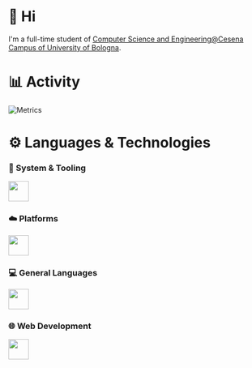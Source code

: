 # 👋 Hi

I'm a full-time student of [Computer Science and Engineering@Cesena Campus of University of Bologna](https://corsi.unibo.it/laurea/IngegneriaScienzeInformatiche).

# 📊 Activity

![Metrics](https://metrics.lecoq.io/lspita?template=classic&base.header=0&base.activity=0&base.community=0&base.repositories=0&base.metadata=0&isocalendar=1&base=header%2C%20activity%2C%20community%2C%20repositories%2C%20metadata&base.indepth=false&base.hireable=false&base.skip=false&isocalendar=false&isocalendar.duration=half-year&config.timezone=Europe%2FRome)

# ⚙️ Languages & Technologies 

### 🧰 System & Tooling

<img src="https://skillicons.dev/icons?i=linux,nix,bash,docker,git,cmake" height="40em" />

### ☁️ Platforms
<img src="https://skillicons.dev/icons?i=github,githubactions" height="40em" />

### 💻 General Languages
<img src="https://skillicons.dev/icons?i=java,python,c,rust,cs,dotnet,mysql" height="40em" />

### 🌐 Web Development
<img src="https://skillicons.dev/icons?i=html,css,javascript,typescript,nodejs,react" height="40em" />
